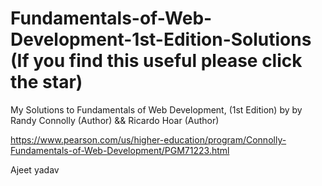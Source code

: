 # Fundamentals-of-Web-Development-1st-Edition-Solutions (If you find this useful please click the star)

My Solutions to Fundamentals of Web Development, (1st Edition) by by Randy Connolly (Author) && Ricardo Hoar (Author)

https://www.pearson.com/us/higher-education/program/Connolly-Fundamentals-of-Web-Development/PGM71223.html

Ajeet yadav
